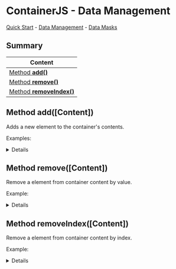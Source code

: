 # ContainerJS - Data Management
<a href="./QuickStart.md">Quick Start</a> - <a href="./DataManagement.md">Data Management</a> - <a href="./DataMasks.md">Data Masks</a>

## Summary

| Content |
| ------- |
| <a href="#method-add">Method **add()**</a> |
| <a href="#method-remove">Method **remove()**</a> |
| <a href="#method-removeIndex">Method **removeIndex()**</a> |

<a id="method-add"></a>

## Method add(\[Content\])
Adds a new element to the container's contents.

Examples:

<details>

```js
const MyContainer = Container.from([]);

MyContainer.add(1); //MyContainer content now will be [1]
```

```js
const MyContainer = Container.from({});

MyContainer.add("a", 1); //MyContainer content now will be {a: 1}
```

```js
const MyContainer = Container.from("ab");

MyContainer.add("c"); //MyContainer content now will be "abc"
```

</details>

<a id="method-remove"></a>

## Method remove(\[Content\])
Remove a element from container content by value.

Example:

<details>

```js
const MyContainer = Container.from([1, 2, 3]);

MyContainer.remove(1); //MyContainer content now will be [2, 3]
```

</details>

<a id="method-removeIndex"></a>

## Method removeIndex(\[Content\])
Remove a element from container content by index.

Example:

<details>

```js
const MyContainer = Container.from([1, 2, 3]);

MyContainer.removeIndex(0); //MyContainer content now will be [2, 3]
```

</details>